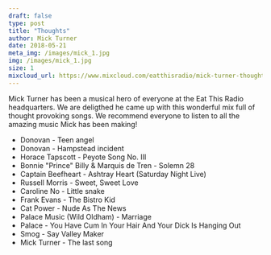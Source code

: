 ```yaml
---
draft: false
type: post
title: "Thoughts"
author: Mick Turner
date: 2018-05-21
meta_img: /images/mick_1.jpg
img: /images/mick_1.jpg
size: 1
mixcloud_url: https://www.mixcloud.com/eatthisradio/mick-turner-thoughts/
---
```


Mick Turner has been a musical hero of everyone at the Eat This Radio headquarters. We are deligthed he came up with this wonderful mix full of thought provoking songs. We recommend everyone to listen to all the amazing music Mick has been making!

- Donovan - Teen angel
- Donovan - Hampstead incident
- Horace Tapscott - Peyote Song No. III
- Bonnie "Prince" Billy & Marquis de Tren - Solemn 28
- Captain Beefheart - Ashtray Heart (Saturday Night Live)
- Russell Morris - Sweet, Sweet Love
- Caroline No - Little snake
- Frank Evans - The Bistro Kid
- Cat Power - Nude As The News
- Palace Music (Wild Oldham) - Marriage
- Palace - You Have Cum In Your Hair And Your Dick Is Hanging Out
- Smog - Say Valley Maker
- Mick Turner - The last song